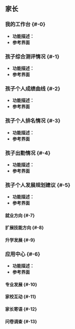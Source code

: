 ## 家长

### 我的工作台 {#-0}

*   **功能描述：**
*   **参考界面**

### 孩子综合测评情况 {#-1}

*   **功能描述：**
*   **参考界面**

### 孩子个人成绩曲线 {#-2}

*   **功能描述：**
*   **参考界面**

### 孩子个人排名情况 {#-3}

*   **功能描述：**
*   **参考界面**

### 孩子出勤情况 {#-4}

*   **功能描述：**
*   **参考界面**

### 孩子个人发展规划建议 {#-5}

*   **功能描述：**
*   **参考界面**

#### 就业方向 {#-7}

#### 扩展技能方向 {#-8}

#### 升学发展 {#-9}

### 应用中心 {#-6}

*   **功能描述：**
*   **参考界面**

#### 专业发展 {#-10}

#### 家校互动 {#-11}

#### 家长寄语 {#-12}

#### 问卷调查 {#-13}